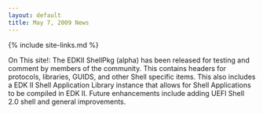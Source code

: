 ```yaml
---
layout: default
title: May 7, 2009 News
---
```

{% include site-links.md %}

On This site!: The EDKII ShellPkg (alpha) has been released for testing and comment by members of the community. This contains headers for protocols, libraries, GUIDS, and other Shell specific items. This also includes a EDK II Shell Application Library instance that allows for Shell Applications to be compiled in EDK II. Future enhancements include adding UEFI Shell 2.0 shell and general improvements.